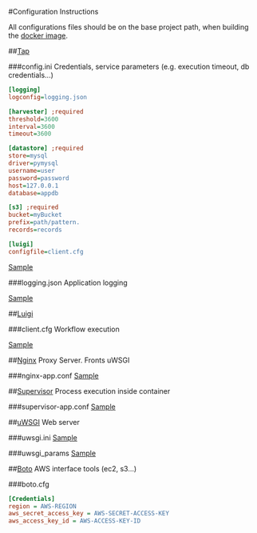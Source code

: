 #Configuration Instructions

All configurations files should be on the base project path, when building the [docker image](../Dockerfile).

##[Tap](https://github.com/predictry/tapirus)

###config.ini
Credentials, service parameters (e.g. execution timeout, db credentials...)
```ini
[logging]
logconfig=logging.json

[harvester] ;required
threshold=3600
interval=3600
timeout=3600

[datastore] ;required
store=mysql
driver=pymysql
username=user
password=password
host=127.0.0.1
database=appdb

[s3] ;required
bucket=myBucket
prefix=path/pattern.
records=records

[luigi]
configfile=client.cfg
```

[Sample](../conf/config.ini)

###logging.json
Application logging

[Sample](../conf/logging.json)


##[Luigi](https://github.com/spotify/luigi)

###client.cfg
Workflow execution

[Sample](../conf/client.cfg)


##[Nginx](https://github.com/nginx/nginx)
Proxy Server. Fronts uWSGI

###nginx-app.conf
[Sample](../conf/nginx-app.conf)


##[Supervisor](https://github.com/Supervisor/supervisor)
Process execution inside container

###supervisor-app.conf
[Sample](../conf/supervisor-app.conf)


##[uWSGI](https://github.com/unbit/uwsgi)
Web server

###uwsgi.ini
[Sample](../conf/uwsgi.ini)

###uwsgi_params
[Sample](../conf/uwsgi_params)


##[Boto](https://github.com/boto/boto)
AWS interface tools (ec2, s3...)

###boto.cfg

```ini
[Credentials]
region = AWS-REGION
aws_secret_access_key = AWS-SECRET-ACCESS-KEY
aws_access_key_id = AWS-ACCESS-KEY-ID
```